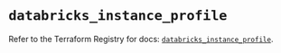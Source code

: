 # `databricks_instance_profile`

Refer to the Terraform Registry for docs: [`databricks_instance_profile`](https://registry.terraform.io/providers/databricks/databricks/1.33.0/docs/resources/instance_profile).
